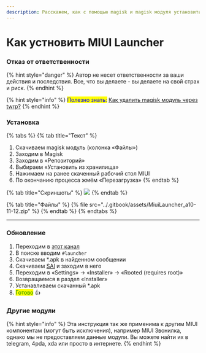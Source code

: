 ```yaml
---
description: Расскажем, как с помощью magisk и magisk модуля установить MIUI Launcher
---
```


# Как устновить MIUI Launcher

### Отказ от ответственности

{% hint style="danger" %}
Автор не несет ответственности за ваши действия и последствия. Все, что вы делаете - вы делаете на свой страх и риск.
{% endhint %}

{% hint style="info" %}
<mark style="color:blue;">Полезно знать:</mark> [Как удалить magisk модуль через twrp?](how-del-mg+module-in-twrp.md)
{% endhint %}



### Установка

{% tabs %}
{% tab title="Текст" %}


1. Скачиваем magisk модуль (колонка «Файлы»)
2. Заходим в Magisk
3. Заходим в «Репозиторий»
4. Выбираем «Установить из хранилища»
5. Нажимаем на ранее скаченный рабочий стол MIUI
6. По окончанию процесса жмём «Перезагрузка»
{% endtab %}

{% tab title="Скриншоты" %}
![](https://telegra.ph/file/0b2c646d066b06e2666ae.jpg)
{% endtab %}

{% tab title="Файлы" %}
{% file src="../.gitbook/assets/MiuiLauncher_a10-11-12.zip" %}
{% endtab %}
{% endtabs %}

****

### **Обновление**

1. Переходим в [этот канал](https://t.me/miuisystemupdatesru)
2. В поиске вводим `#launcher`
3. Скачиваем \*.apk в найденном сообщении
4. Скачиваем [SAI](https://play.app.goo.gl/?link=https://play.google.com/store/apps/details?id=com.aefyr.sai\&ddl=1\&pcampaignid=web\_ddl\_1) и заходим в него
5. Переходим в «Settings» -> «Installer» -> «Rooted (requires root)»
6. Возвращаемся в раздел «Installer»
7. Устанавливаем скачанный \*.apk
8. <mark style="color:green;">Готово</mark> 👍



### Другие модули

{% hint style="info" %}
Эта инструкция так же применима к другим MIUI компонентам (могут быть исключения), например MIUI Звонилка, однако мы не предоставляем данные модули. Вы можете найти их в telegram, 4pda, xda или просто в интернете.
{% endhint %}
